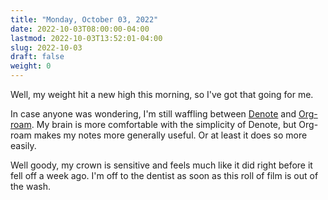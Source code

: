 ```yaml
---
title: "Monday, October 03, 2022"
date: 2022-10-03T08:00:00-04:00
lastmod: 2022-10-03T13:52:01-04:00
slug: 2022-10-03
draft: false
weight: 0
---
```


Well, my weight hit a new high this morning, so I've got that going for me.

In case anyone was wondering, I'm still waffling between [Denote](https://protesilaos.com/emacs/denote#h:4a6d92dd-19eb-4fcc-a7b5-05ce04da3a92) and [Org-roam](https://www.orgroam.com/). My brain is more comfortable with the simplicity of Denote, but Org-roam makes my notes more generally useful. Or at least it does so more easily.

Well goody, my crown is sensitive and feels much like it did right before it fell off a week ago. I'm off to the dentist as soon as this roll of film is out of the wash.

[//]: # "Exported with love from a post written in Org mode"
[//]: # "- https://github.com/kaushalmodi/ox-hugo"
